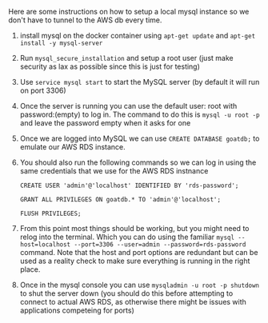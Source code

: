 Here are some instructions on how to setup a local mysql instance so we don't have to tunnel to the AWS db every time.

1. install mysql on the docker container using ```apt-get update``` and ```apt-get install -y mysql-server```
2. Run ```mysql_secure_installation``` and setup a root user (just make security as lax as possible since this is just for testing)
3. Use ```service mysql start``` to start the MySQL server (by default it will run on port 3306)

4. Once the server is running you can use the default user: root with password:(empty) to log in. The command to do this is ```mysql -u root -p``` and leave the password empty when it asks for one
5. Once we are logged into MySQL we can use ```CREATE DATABASE goatdb;``` to emulate our AWS RDS instance.
6. You should also run the following commands so we can log in using the same credentials that we use for the AWS RDS instnance
   
    ```CREATE USER 'admin'@'localhost' IDENTIFIED BY 'rds-password';```
   
    ```GRANT ALL PRIVILEGES ON goatdb.* TO 'admin'@'localhost';```
   
     ```FLUSH PRIVILEGES;```

7. From this point most things should be working, but you might need to relog into the terminal. Which you can do using the familiar ```mysql --host=localhost --port=3306 --user=admin --password=rds-password``` command. Note that the host and port options are redundant but can be used as a reality check to make sure everything is running in the right place.
8. Once in the mysql console you can use ```mysqladmin -u root -p shutdown``` to shut the server down (you should do this before attempting to connect to actual AWS RDS, as otherwise there might be issues with applications competeing for ports)
